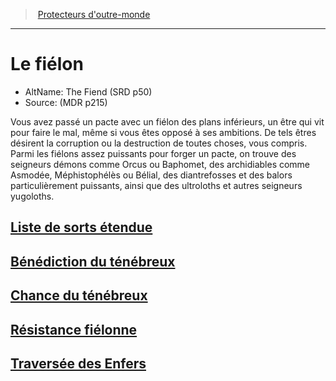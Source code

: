﻿---
!SubClassItem
Name: Le fiélon
Source: (MDR p215)
Id: warlock_fiendish_hd.md#le-fiélon
RootId: warlock_fiendish_hd.md
ParentLink: warlock_hd.md#protecteurs-doutre-monde
ParentName: Protecteurs d'outre-monde
NameLevel: 1
AltName: The Fiend (SRD p50)
Attributes: {}
---
>  [Protecteurs d'outre-monde](hd_warlock_protecteurs_doutre_monde.md)

---


# Le fiélon

- AltName: The Fiend (SRD p50)
- Source: (MDR p215)

Vous avez passé un pacte avec un fiélon des plans inférieurs, un être qui vit pour faire le mal, même si vous êtes opposé à ses ambitions. De tels êtres désirent la corruption ou la destruction de toutes choses, vous compris. Parmi les fiélons assez puissants pour forger un pacte, on trouve des seigneurs démons comme Orcus ou Baphomet, des archidiables comme Asmodée, Méphistophélès ou Bélial, des diantrefosses et des balors particulièrement puissants, ainsi que des ultroloths et autres seigneurs yugoloths.



## [Liste de sorts étendue](hd_warlock_fiendish_liste_de_sorts_etendue.md)



## [Bénédiction du ténébreux](hd_warlock_fiendish_benediction_du_tenebreux.md)



## [Chance du ténébreux](hd_warlock_fiendish_chance_du_tenebreux.md)



## [Résistance fiélonne](hd_warlock_fiendish_resistance_fielonne.md)



## [Traversée des Enfers](hd_warlock_fiendish_traversee_des_enfers.md)

